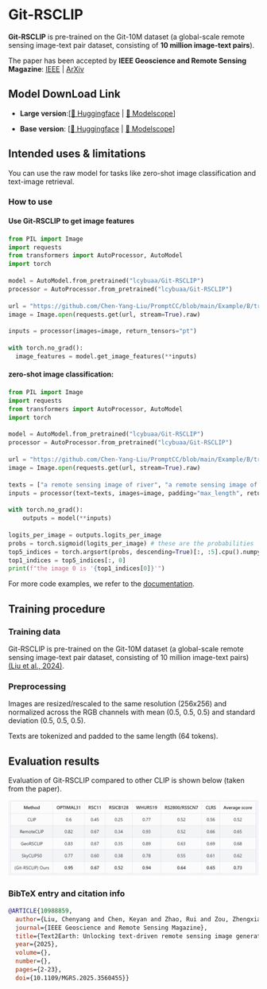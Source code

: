 # Git-RSCLIP

**Git-RSCLIP** is pre-trained on the Git-10M dataset (a global-scale remote sensing image-text pair dataset, consisting of **10 million image-text pairs**).

The paper has been accepted by **IEEE Geoscience and Remote Sensing Magazine**: [IEEE](https://ieeexplore.ieee.org/document/10591792) | [ArXiv](https://arxiv.org/pdf/2501.00895)


## Model DownLoad Link
- **Large version**:[[🤗 Huggingface](https://huggingface.co/lcybuaa/Git-RSCLIP) | [🌊 Modelscope](https://modelscope.cn/models/lcybuaa1111/Git-RSCLIP)]

- **Base version**: [[🤗 Huggingface](https://huggingface.co/lcybuaa/Git-RSCLIP-base) | [🌊 Modelscope](https://modelscope.cn/models/lcybuaa1111/Git-RSCLIP-base)]

## Intended uses & limitations

You can use the raw model for tasks like zero-shot image classification and text-image retrieval.


### How to use

#### Use Git-RSCLIP to get image features

```python
from PIL import Image
import requests
from transformers import AutoProcessor, AutoModel
import torch

model = AutoModel.from_pretrained("lcybuaa/Git-RSCLIP")
processor = AutoProcessor.from_pretrained("lcybuaa/Git-RSCLIP")

url = "https://github.com/Chen-Yang-Liu/PromptCC/blob/main/Example/B/train_000051.png?raw=true"
image = Image.open(requests.get(url, stream=True).raw)

inputs = processor(images=image, return_tensors="pt")

with torch.no_grad():
  image_features = model.get_image_features(**inputs)
```


#### zero-shot image classification:

```python
from PIL import Image
import requests
from transformers import AutoProcessor, AutoModel
import torch

model = AutoModel.from_pretrained("lcybuaa/Git-RSCLIP")
processor = AutoProcessor.from_pretrained("lcybuaa/Git-RSCLIP")

url = "https://github.com/Chen-Yang-Liu/PromptCC/blob/main/Example/B/train_000051.png?raw=true"
image = Image.open(requests.get(url, stream=True).raw)

texts = ["a remote sensing image of river", "a remote sensing image of houses and roads"]
inputs = processor(text=texts, images=image, padding="max_length", return_tensors="pt")

with torch.no_grad():
    outputs = model(**inputs)

logits_per_image = outputs.logits_per_image
probs = torch.sigmoid(logits_per_image) # these are the probabilities
top5_indices = torch.argsort(probs, descending=True)[:, :5].cpu().numpy()
top1_indices = top5_indices[:, 0]
print(f"the image 0 is '{top1_indices[0]}'")
```

For more code examples, we refer to the [documentation](https://huggingface.co/transformers/main/model_doc/siglip.html#).


## Training procedure

### Training data

Git-RSCLIP is pre-trained on the Git-10M dataset (a global-scale remote sensing image-text pair dataset, consisting of 10 million image-text pairs) [(Liu et al., 2024)](https://github.com/chen-yang-liu/Text2Earth).

### Preprocessing

Images are resized/rescaled to the same resolution (256x256) and normalized across the RGB channels with mean (0.5, 0.5, 0.5) and standard deviation (0.5, 0.5, 0.5).

Texts are tokenized and padded to the same length (64 tokens).


## Evaluation results

Evaluation of Git-RSCLIP compared to other CLIP is shown below (taken from the paper).

<img src="https://github.com/Chen-Yang-Liu/Text2Earth/blob/main/images/Git-RSCLIP.png?raw=true"
alt="drawing" width="1000"/>

### BibTeX entry and citation info

```bibtex
@ARTICLE{10988859,
  author={Liu, Chenyang and Chen, Keyan and Zhao, Rui and Zou, Zhengxia and Shi, Zhenwei},
  journal={IEEE Geoscience and Remote Sensing Magazine}, 
  title={Text2Earth: Unlocking text-driven remote sensing image generation with a global-scale dataset and a foundation model}, 
  year={2025},
  volume={},
  number={},
  pages={2-23},
  doi={10.1109/MGRS.2025.3560455}}
```
